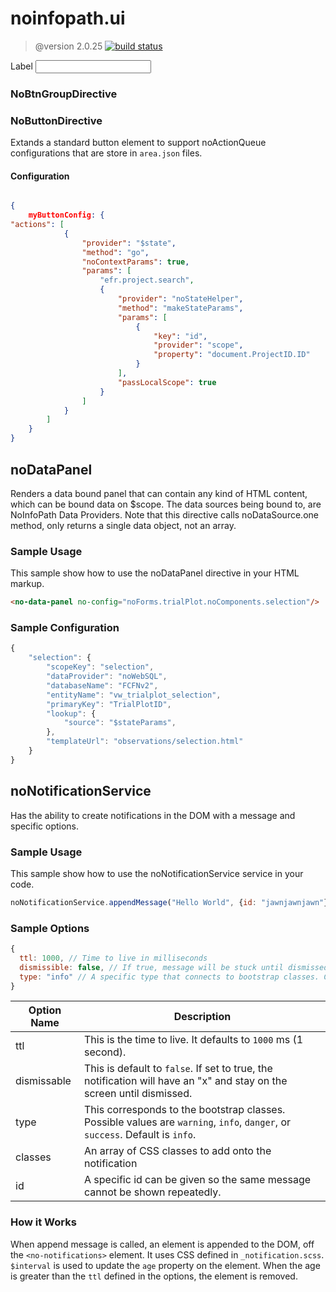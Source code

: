  # noinfopath.ui

 > @version 2.0.25
[![build status](http://gitlab.imginconline.com/noinfopath/noinfopath-ui/badges/master/build.svg)](http://gitlab.imginconline.com/noinfopath/noinfopath-ui/commits/master)


<div class="no-ctrl-group" noid="NOIDbe97eec4fd53452ba72be0281d83bbad" dnd-list="" dnd-drop="">
	<label>Label</label>
	<control>
		<input class="form-control">
	</control>
</div>

### NoBtnGroupDirective

### NoButtonDirective

Extands a standard button element to support noActionQueue configurations
that are store in `area.json` files.


#### Configuration

```json

{
	myButtonConfig: {
"actions": [
			{
				"provider": "$state",
				"method": "go",
				"noContextParams": true,
				"params": [
					"efr.project.search",
					{
						"provider": "noStateHelper",
						"method": "makeStateParams",
						"params": [
							{
								"key": "id",
								"provider": "scope",
								"property": "document.ProjectID.ID"
							}
						],
						"passLocalScope": true
					}
				]
			}
		]
	}
}

```


  ##  noDataPanel

  Renders a data bound panel that can contain
  any kind of HTML content, which can be bound
  data on $scope.  The data sources being bound
  to, are NoInfoPath Data Providers. Note that
  this directive calls noDataSource.one method,
  only returns a single data object, not an array.

  ### Sample Usage

  This sample show how to use the noDataPanel
  directive in your HTML markup.

  ```html
  <no-data-panel no-config="noForms.trialPlot.noComponents.selection"/>
  ```

  ### Sample Configuration

  ```js
  {
      "selection": {
          "scopeKey": "selection",
          "dataProvider": "noWebSQL",
          "databaseName": "FCFNv2",
          "entityName": "vw_trialplot_selection",
          "primaryKey": "TrialPlotID",
          "lookup": {
              "source": "$stateParams",
          },
          "templateUrl": "observations/selection.html"
      }
  }
  ```

  ##  noNotificationService

  Has the ability to create notifications in the DOM with a message and specific options.

  ### Sample Usage

  This sample show how to use the noNotificationService
  service in your code.

  ```js
  noNotificationService.appendMessage("Hello World", {id: "jawnjawnjawn"});
  ```

  ### Sample Options

  ```js
{
	ttl: 1000, // Time to live in milliseconds
	dismissible: false, // If true, message will be stuck until dismissed
	type: "info" // A specific type that connects to bootstrap classes. Can be warning, info, danger, or success
}
  ```
| Option Name | Description                                                                                                         |
|-------------|---------------------------------------------------------------------------------------------------------------------|
| ttl         | This is the time to live. It defaults to `1000` ms (1 second).                                                        |
| dismissable | This is default to `false`. If set to true, the notification will have an "x" and stay on the screen until dismissed. |
| type        | This corresponds to the bootstrap classes. Possible values are `warning`, `info`, `danger`, or `success`. Default is `info`.  |
| classes          | An array of CSS classes to add onto the notification                                   |
| id          | A specific id can be given so the same message cannot be shown repeatedly.                                    |

### How it Works
When append message is called, an element is appended to the DOM, off the `<no-notifications>` element.
It uses CSS defined in `_notification.scss`. `$interval` is used to update the `age` property on the element.
When the age is greater than the `ttl` defined in the options, the element is removed.

